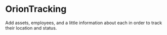 # OrionTracking

Add assets, employees, and a little information about each in order to track their location and status.

